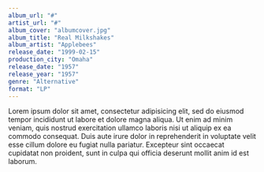 ```yaml
---
album_url: "#" 
artist_url: "#"
album_cover: "albumcover.jpg"
album_title: "Real Milkshakes"
album_artist: "Applebees"
release_date: "1999-02-15"
production_city: "Omaha"
release_date: "1957"
release_year: "1957"
genre: "Alternative"
format: "LP"
---
```


Lorem ipsum dolor sit amet, consectetur adipisicing elit, sed do eiusmod
tempor incididunt ut labore et dolore magna aliqua. Ut enim ad minim veniam,
quis nostrud exercitation ullamco laboris nisi ut aliquip ex ea commodo
consequat. Duis aute irure dolor in reprehenderit in voluptate velit esse
cillum dolore eu fugiat nulla pariatur. Excepteur sint occaecat cupidatat non
proident, sunt in culpa qui officia deserunt mollit anim id est laborum.
